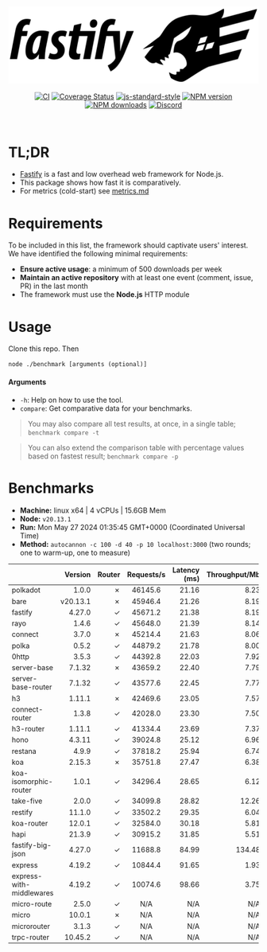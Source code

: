 <div align="center">
  <img src="https://github.com/fastify/graphics/raw/HEAD/fastify-landscape-outlined.svg" width="650" height="auto"/>
</div>

<div align="center">

[![CI](https://github.com/fastify/fastify/workflows/ci/badge.svg)](https://github.com/fastify/fastify/actions/workflows/ci.yml)
[![Coverage Status](https://coveralls.io/repos/github/fastify/fastify/badge.svg?branch=master)](https://coveralls.io/github/fastify/fastify?branch=master)
[![js-standard-style](https://img.shields.io/badge/code%20style-standard-brightgreen.svg?style=flat)](http://standardjs.com/)
[![NPM version](https://img.shields.io/npm/v/fastify.svg?style=flat)](https://www.npmjs.com/package/fastify)
[![NPM downloads](https://img.shields.io/npm/dm/fastify.svg?style=flat)](https://www.npmjs.com/package/fastify) [![Discord](https://img.shields.io/discord/725613461949906985)](https://discord.gg/fastify)

</div>
<br />

# TL;DR

* [Fastify](https://github.com/fastify/fastify) is a fast and low overhead web framework for Node.js.
* This package shows how fast it is comparatively.
* For metrics (cold-start) see [metrics.md](./METRICS.md)

# Requirements

To be included in this list, the framework should captivate users' interest. We have identified the following minimal requirements:
- **Ensure active usage**: a minimum of 500 downloads per week
- **Maintain an active repository** with at least one event (comment, issue, PR) in the last month
- The framework must use the **Node.js** HTTP module

# Usage

Clone this repo. Then 

```
node ./benchmark [arguments (optional)]
```

#### Arguments

* `-h`: Help on how to use the tool.
* `compare`: Get comparative data for your benchmarks.

> You may also compare all test results, at once, in a single table; `benchmark compare -t`

> You can also extend the comparison table with percentage values based on fastest result; `benchmark compare -p`
# Benchmarks

* __Machine:__ linux x64 | 4 vCPUs | 15.6GB Mem
* __Node:__ `v20.13.1`
* __Run:__ Mon May 27 2024 01:35:45 GMT+0000 (Coordinated Universal Time)
* __Method:__ `autocannon -c 100 -d 40 -p 10 localhost:3000` (two rounds; one to warm-up, one to measure)

|                          | Version  | Router | Requests/s | Latency (ms) | Throughput/Mb |
| :--                      | --:      | --:    | :-:        | --:          | --:           |
| polkadot                 | 1.0.0    | ✗      | 46145.6    | 21.16        | 8.23          |
| bare                     | v20.13.1 | ✗      | 45946.4    | 21.26        | 8.19          |
| fastify                  | 4.27.0   | ✓      | 45671.2    | 21.38        | 8.19          |
| rayo                     | 1.4.6    | ✓      | 45648.0    | 21.39        | 8.14          |
| connect                  | 3.7.0    | ✗      | 45214.4    | 21.63        | 8.06          |
| polka                    | 0.5.2    | ✓      | 44879.2    | 21.78        | 8.00          |
| 0http                    | 3.5.3    | ✓      | 44392.8    | 22.03        | 7.92          |
| server-base              | 7.1.32   | ✗      | 43659.2    | 22.40        | 7.79          |
| server-base-router       | 7.1.32   | ✓      | 43577.6    | 22.45        | 7.77          |
| h3                       | 1.11.1   | ✗      | 42469.6    | 23.05        | 7.57          |
| connect-router           | 1.3.8    | ✓      | 42028.0    | 23.30        | 7.50          |
| h3-router                | 1.11.1   | ✓      | 41334.4    | 23.69        | 7.37          |
| hono                     | 4.3.11   | ✓      | 39024.8    | 25.12        | 6.96          |
| restana                  | 4.9.9    | ✓      | 37818.2    | 25.94        | 6.74          |
| koa                      | 2.15.3   | ✗      | 35751.8    | 27.47        | 6.38          |
| koa-isomorphic-router    | 1.0.1    | ✓      | 34296.4    | 28.65        | 6.12          |
| take-five                | 2.0.0    | ✓      | 34099.8    | 28.82        | 12.26         |
| restify                  | 11.1.0   | ✓      | 33502.2    | 29.35        | 6.04          |
| koa-router               | 12.0.1   | ✓      | 32584.0    | 30.18        | 5.81          |
| hapi                     | 21.3.9   | ✓      | 30915.2    | 31.85        | 5.51          |
| fastify-big-json         | 4.27.0   | ✓      | 11688.8    | 84.99        | 134.48        |
| express                  | 4.19.2   | ✓      | 10844.4    | 91.65        | 1.93          |
| express-with-middlewares | 4.19.2   | ✓      | 10074.6    | 98.66        | 3.75          |
| micro-route              | 2.5.0    | ✓      | N/A        | N/A          | N/A           |
| micro                    | 10.0.1   | ✗      | N/A        | N/A          | N/A           |
| microrouter              | 3.1.3    | ✓      | N/A        | N/A          | N/A           |
| trpc-router              | 10.45.2  | ✓      | N/A        | N/A          | N/A           |
